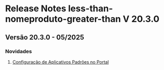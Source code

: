 # Release Notes less-than-nomeproduto-greater-than V 20.3.0

## **Versão 20.3.0 - 05/2025**


### **Novidades**

1. [Configuração de Aplicativos Padrões no Portal](Configuração-De-Aplicativos-Padrões-No-Portal.md)
